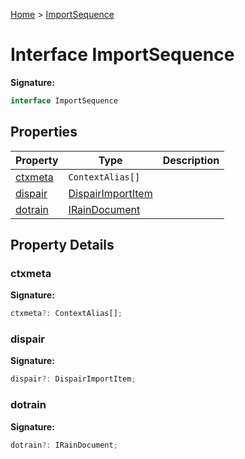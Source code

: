 [Home](../index.md) &gt; [ImportSequence](./importsequence.md)

# Interface ImportSequence

<b>Signature:</b>

```typescript
interface ImportSequence 
```

## Properties

|  Property | Type | Description |
|  --- | --- | --- |
|  [ctxmeta](./importsequence.md#ctxmeta-property) | `ContextAlias[]` |  |
|  [dispair](./importsequence.md#dispair-property) | [DispairImportItem](./dispairimportitem.md) |  |
|  [dotrain](./importsequence.md#dotrain-property) | [IRainDocument](./iraindocument.md) |  |

## Property Details

<a id="ctxmeta-property"></a>

### ctxmeta

<b>Signature:</b>

```typescript
ctxmeta?: ContextAlias[];
```

<a id="dispair-property"></a>

### dispair

<b>Signature:</b>

```typescript
dispair?: DispairImportItem;
```

<a id="dotrain-property"></a>

### dotrain

<b>Signature:</b>

```typescript
dotrain?: IRainDocument;
```
